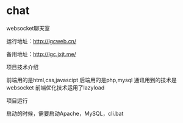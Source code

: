 # chat
websocket聊天室

运行地址：http://lgcweb.cn/

备用地址：http://lgc.jxjt.me/

项目技术介绍

前端用的是html,css,javascipt
后端用的是php,mysql
通讯用到的技术是websocket
前端优化技术运用了lazyload

项目运行

启动的时候，需要启动Apache，MySQL，cli.bat

